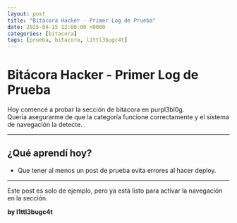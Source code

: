 ```yaml
---
layout: post
title: "Bitácora Hacker - Primer Log de Prueba"
date: 2025-04-15 12:00:00 +0000
categories: [bitacora]
tags: [prueba, bitacora, l1ttl3bugc4t]
---
```


# Bitácora Hacker - Primer Log de Prueba

Hoy comencé a probar la sección de bitácora en purpl3bl0g.  
Quería asegurarme de que la categoría funcione correctamente y el sistema de navegación la detecte.

---

## ¿Qué aprendí hoy?
  
- Que tener al menos un post de prueba evita errores al hacer deploy.

---

Este post es solo de ejemplo, pero ya está listo para activar la navegación en la sección.

**by l1ttl3bugc4t**
